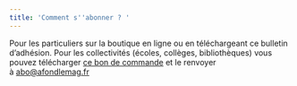 ```yaml
---
title: 'Comment s''abonner ? '
---
```


Pour les particuliers sur la boutique en ligne ou en téléchargeant ce bulletin d’adhésion. Pour les collectivités (écoles, collèges, bibliothèques) vous pouvez télécharger [ce bon de commande](https://afondlemag.github.io/bon-de-commande.pdf) et le renvoyer à [abo@afondlemag.fr](mailto:abo@afondlemag.fr)
